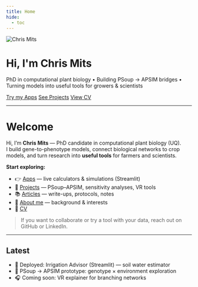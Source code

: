 ```yaml
---
title: Home
hide:
  - toc
---
```


<!-- Hero -->
<div class="hero">
  <img src="assets/profile.jpg" alt="Chris Mits" class="hero-avatar" />
  <h1>Hi, I'm Chris Mits</h1>
  <p class="hero-subtitle">
    PhD in computational plant biology • Building PSoup → APSIM bridges •
    Turning models into useful tools for growers & scientists
  </p>
  <div class="hero-actions">
    <a class="btn primary" href="apps/">Try my Apps</a>
    <a class="btn secondary" href="projects/">See Projects</a>
    <a class="btn ghost" href="cv/">View CV</a>
  </div>
</div>

---

# Welcome

Hi, I’m **Chris Mits** — PhD candidate in computational plant biology (UQ).  
I build gene-to-phenotype models, connect biological networks to crop models, and turn research into **useful tools** for farmers and scientists.

**Start exploring:**
- 👉 [Apps](apps.md) — live calculators & simulations (Streamlit)
- 🧪 [Projects](projects.md) — PSoup–APSIM, sensitivity analyses, VR tools
- 📚 [Articles](articles.md) — write-ups, protocols, notes
- 👤 [About me](about.md) — background & interests
- 📄 [CV](cv.md)

> If you want to collaborate or try a tool with your data, reach out on GitHub or LinkedIn.

---

## Latest
- 🚀 Deployed: Irrigation Advisor (Streamlit) — soil water estimator
- 🧪 PSoup → APSIM prototype: genotype × environment exploration
- 🎧 Coming soon: VR explainer for branching networks
